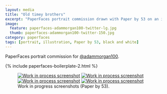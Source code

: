 ```yaml
---
layout: media
title: "Old timey brothers"
excerpt: "PaperFaces portrait commission drawn with Paper by 53 on an iPad."
image: 
  feature: paperfaces-adammorgan100-twitter-lg.jpg
  thumb: paperfaces-adammorgan100-twitter-150.jpg
category: paperfaces
tags: [portrait, illustration, Paper by 53, black and white]
---
```


PaperFaces portrait commission for [@adammorgan100](http://twitter.com/adammorgan100).

{% include paperfaces-boilerplate-2.html %}

<figure class="half">
	<a href="{{ site.url }}/images/paperfaces-adammorgan100-process-1-lg.jpg"><img src="{{ site.url }}/images/paperfaces-adammorgan100-process-1-600.jpg" alt="Work in process screenshot"></a>
	<a href="{{ site.url }}/images/paperfaces-adammorgan100-process-2-lg.jpg"><img src="{{ site.url }}/images/paperfaces-adammorgan100-process-2-600.jpg" alt="Work in process screenshot"></a>
	<a href="{{ site.url }}/images/paperfaces-adammorgan100-process-3-lg.jpg"><img src="{{ site.url }}/images/paperfaces-adammorgan100-process-3-600.jpg" alt="Work in process screenshot"></a>
	<a href="{{ site.url }}/images/paperfaces-adammorgan100-process-4-lg.jpg"><img src="{{ site.url }}/images/paperfaces-adammorgan100-process-4-600.jpg" alt="Work in process screenshot"></a>
	<figcaption>Work in progress screenshots (Paper by 53).</figcaption>
</figure>